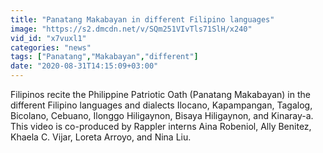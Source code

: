 ```yaml
---
title: "Panatang Makabayan in different Filipino languages"
image: "https://s2.dmcdn.net/v/SQm251VIvTls71SlH/x240"
vid_id: "x7vuxl1"
categories: "news"
tags: ["Panatang","Makabayan","different"]
date: "2020-08-31T14:15:09+03:00"
---
```

Filipinos recite the Philippine Patriotic Oath (Panatang Makabayan) in the different Filipino languages and dialects Ilocano, Kapampangan, Tagalog, Bicolano, Cebuano, Ilonggo Hiligaynon, Bisaya Hiligaynon, and Kinaray-a.  <br>This video is co-produced by Rappler interns Aina Robeniol, Ally Benitez, Khaela C. Vijar, Loreta Arroyo, and Nina Liu.
